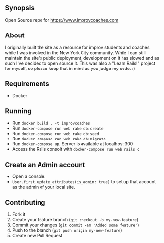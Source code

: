 ## Synopsis

Open Source repo for https://www.improvcoaches.com

## About

I originally built the site as a resource for improv students and coaches while I was involved in the New York City community.  While I can still maintain the site's public deployment, development on it has slowed and as such I've decided to open source it.  This was also a "Learn Rails!" project for myself, so please keep that in mind as you judge my code. :)

## Requirements
- Docker


## Running

- Run `docker build . -t improvcoaches`
- Run `docker-compose run web rake db:create`
- Run `docker-compose run web rake db:seed`
- Run `docker-compose run web rake db:migrate`
- Run `docker-compose up`.  Server is available at localhost:300
- Access the Rails consolt with `docker-compose run web rails c`

## Create an Admin account
- Open a console.
- `User.first.update_attributes(is_admin: true)` to set up that account as the admin of your local site.

## Contributing

1. Fork it
2. Create your feature branch (`git checkout -b my-new-feature`)
3. Commit your changes (`git commit -am 'Added some feature'`)
4. Push to the branch (`git push origin my-new-feature`)
5. Create new Pull Request